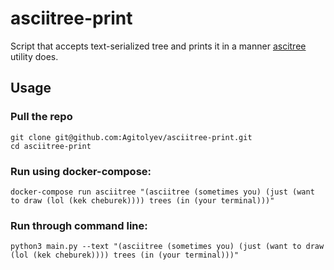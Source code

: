 # asciitree-print
Script that accepts text-serialized tree and prints it in a manner [ascitree](https://pypi.python.org/pypi/asciitree) utility does.

## Usage

### Pull the repo
```shell
git clone git@github.com:Agitolyev/asciitree-print.git
cd asciitree-print
```

### Run using docker-compose:

```shell
docker-compose run asciitree "(asciitree (sometimes you) (just (want to draw (lol (kek cheburek)))) trees (in (your terminal)))"
```

### Run through command line:

```shell
python3 main.py --text "(asciitree (sometimes you) (just (want to draw (lol (kek cheburek)))) trees (in (your terminal)))"
```

